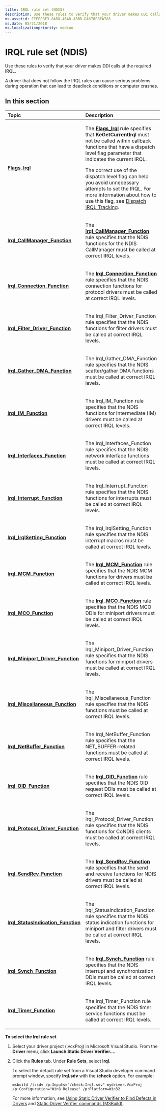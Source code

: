 ```yaml
---
title: IRQL rule set (NDIS)
description: Use these rules to verify that your driver makes DDI calls at the required IRQL.A driver that does not follow the IRQL rules can cause serious problems during operation that can lead to deadlock conditions or computer crashes.
ms.assetid: EEFEF8E3-8AB8-46AD-A3BD-DA676F8FA786
ms.date: 05/21/2018
ms.localizationpriority: medium
---
```


# IRQL rule set (NDIS)


Use these rules to verify that your driver makes DDI calls at the required IRQL.

A driver that does not follow the IRQL rules can cause serious problems during operation that can lead to deadlock conditions or computer crashes.

## In this section


<table>
<colgroup>
<col width="50%" />
<col width="50%" />
</colgroup>
<thead>
<tr class="header">
<th align="left">Topic</th>
<th align="left">Description</th>
</tr>
</thead>
<tbody>
<tr class="odd">
<td align="left"><p><a href="ndis-flags-irql.md" data-raw-source="[&lt;strong&gt;Flags_Irql&lt;/strong&gt;](ndis-flags-irql.md)"><strong>Flags_Irql</strong></a></p></td>
<td align="left"><p>The <a href="ndis-flags-irql.md" data-raw-source="[&lt;strong&gt;Flags_Irql&lt;/strong&gt;](ndis-flags-irql.md)"><strong>Flags_Irql</strong></a> rule specifies that <strong>KeGetCurrentIrql</strong> must not be called within callback functions that have a dispatch level flag parameter that indicates the current IRQL.</p>
<p>The correct use of the dispatch level flag can help you avoid unnecessary attempts to set the IRQL. For more information about how to use this flag, see <a href="https://docs.microsoft.com/windows-hardware/drivers/network/dispatch-irql-tracking" data-raw-source="[Dispatch IRQL Tracking](https://docs.microsoft.com/windows-hardware/drivers/network/dispatch-irql-tracking)">Dispatch IRQL Tracking</a>.</p></td>
</tr>
<tr class="even">
<td align="left"><p><a href="ndis-irql-callmanager-function.md" data-raw-source="[&lt;strong&gt;Irql_CallManager_Function&lt;/strong&gt;](ndis-irql-callmanager-function.md)"><strong>Irql_CallManager_Function</strong></a></p></td>
<td align="left"><p>The <a href="ndis-irql-callmanager-function.md" data-raw-source="[&lt;strong&gt;Irql_CallManager_Function&lt;/strong&gt;](ndis-irql-callmanager-function.md)"><strong>Irql_CallManager_Function</strong></a> rule specifies that the NDIS functions for the NDIS CallManager must be called at correct IRQL levels.</p></td>
</tr>
<tr class="odd">
<td align="left"><p><a href="ndis-irql-connection-function.md" data-raw-source="[&lt;strong&gt;Irql_Connection_Function&lt;/strong&gt;](ndis-irql-connection-function.md)"><strong>Irql_Connection_Function</strong></a></p></td>
<td align="left"><p>The <a href="ndis-irql-connection-function.md" data-raw-source="[&lt;strong&gt;Irql_Connection_Function&lt;/strong&gt;](ndis-irql-connection-function.md)"><strong>Irql_Connection_Function</strong></a> rule specifies that the NDIS connection functions for protocol drivers must be called at correct IRQL levels.</p></td>
</tr>
<tr class="even">
<td align="left"><p><a href="ndis-irql-filter-driver-function.md" data-raw-source="[&lt;strong&gt;Irql_Filter_Driver_Function&lt;/strong&gt;](ndis-irql-filter-driver-function.md)"><strong>Irql_Filter_Driver_Function</strong></a></p></td>
<td align="left"><p>The Irql_Filter_Driver_Function rule specifies that the NDIS functions for filter drivers must be called at correct IRQL levels.</p></td>
</tr>
<tr class="odd">
<td align="left"><p><a href="ndis-irql-gather-dma-function.md" data-raw-source="[&lt;strong&gt;Irql_Gather_DMA_Function&lt;/strong&gt;](ndis-irql-gather-dma-function.md)"><strong>Irql_Gather_DMA_Function</strong></a></p></td>
<td align="left"><p>The Irql_Gather_DMA_Function rule specifies that the NDIS scatter/gather DMA functions must be called at correct IRQL levels.</p></td>
</tr>
<tr class="even">
<td align="left"><p><a href="ndis-irql-im-function.md" data-raw-source="[&lt;strong&gt;Irql_IM_Function&lt;/strong&gt;](ndis-irql-im-function.md)"><strong>Irql_IM_Function</strong></a></p></td>
<td align="left"><p>The Irql_IM_Function rule specifies that the NDIS functions for Intermediate (IM) drivers must be called at correct IRQL levels.</p></td>
</tr>
<tr class="odd">
<td align="left"><p><a href="ndis-irql-interfaces-function.md" data-raw-source="[&lt;strong&gt;Irql_Interfaces_Function&lt;/strong&gt;](ndis-irql-interfaces-function.md)"><strong>Irql_Interfaces_Function</strong></a></p></td>
<td align="left"><p>The Irql_Interfaces_Function rule specifies that the NDIS network interface functions must be called at correct IRQL levels.</p></td>
</tr>
<tr class="even">
<td align="left"><p><a href="ndis-irql-interrupt-function.md" data-raw-source="[&lt;strong&gt;Irql_Interrupt_Function&lt;/strong&gt;](ndis-irql-interrupt-function.md)"><strong>Irql_Interrupt_Function</strong></a></p></td>
<td align="left"><p>The Irql_Interrupt_Function rule specifies that the NDIS functions for interrupts must be called at correct IRQL levels.</p></td>
</tr>
<tr class="odd">
<td align="left"><p><a href="ndis-irql-irqlsetting-function.md" data-raw-source="[&lt;strong&gt;Irql_IrqlSetting_Function&lt;/strong&gt;](ndis-irql-irqlsetting-function.md)"><strong>Irql_IrqlSetting_Function</strong></a></p></td>
<td align="left"><p>The Irql_IrqlSetting_Function rule specifies that the NDIS interrupt macros must be called at correct IRQL levels.</p></td>
</tr>
<tr class="even">
<td align="left"><p><a href="ndis-irql-mcm-function.md" data-raw-source="[&lt;strong&gt;Irql_MCM_Function&lt;/strong&gt;](ndis-irql-mcm-function.md)"><strong>Irql_MCM_Function</strong></a></p></td>
<td align="left"><p>The <a href="ndis-irql-mcm-function.md" data-raw-source="[&lt;strong&gt;Irql_MCM_Function&lt;/strong&gt;](ndis-irql-mcm-function.md)"><strong>Irql_MCM_Function</strong></a> rule specifies that the NDIS MCM functions for drivers must be called at correct IRQL levels.</p></td>
</tr>
<tr class="odd">
<td align="left"><p><a href="ndis-irql-mco-function.md" data-raw-source="[&lt;strong&gt;Irql_MCO_Function&lt;/strong&gt;](ndis-irql-mco-function.md)"><strong>Irql_MCO_Function</strong></a></p></td>
<td align="left"><p>The <a href="ndis-irql-mco-function.md" data-raw-source="[&lt;strong&gt;Irql_MCO_Function&lt;/strong&gt;](ndis-irql-mco-function.md)"><strong>Irql_MCO_Function</strong></a> rule specifies that the NDIS MCO DDIs for miniport drivers must be called at correct IRQL levels.</p></td>
</tr>
<tr class="even">
<td align="left"><p><a href="ndis-irql-miniport-driver-function.md" data-raw-source="[&lt;strong&gt;Irql_Miniport_Driver_Function&lt;/strong&gt;](ndis-irql-miniport-driver-function.md)"><strong>Irql_Miniport_Driver_Function</strong></a></p></td>
<td align="left"><p>The Irql_Miniport_Driver_Function rule specifies that the NDIS functions for miniport drivers must be called at correct IRQL levels.</p></td>
</tr>
<tr class="odd">
<td align="left"><p><a href="ndis-irql-miscellaneous-function.md" data-raw-source="[&lt;strong&gt;Irql_Miscellaneous_Function&lt;/strong&gt;](ndis-irql-miscellaneous-function.md)"><strong>Irql_Miscellaneous_Function</strong></a></p></td>
<td align="left"><p>The Irql_Miscellaneous_Function rule specifies that the NDIS functions must be called at correct IRQL levels.</p></td>
</tr>
<tr class="even">
<td align="left"><p><a href="ndis-irql-netbuffer-function.md" data-raw-source="[&lt;strong&gt;Irql_NetBuffer_Function&lt;/strong&gt;](ndis-irql-netbuffer-function.md)"><strong>Irql_NetBuffer_Function</strong></a></p></td>
<td align="left"><p>The Irql_NetBuffer_Function rule specifies that the NET_BUFFER-related functions must be called at correct IRQL levels.</p></td>
</tr>
<tr class="odd">
<td align="left"><p><a href="ndis-irql-oid-function.md" data-raw-source="[&lt;strong&gt;Irql_OID_Function&lt;/strong&gt;](ndis-irql-oid-function.md)"><strong>Irql_OID_Function</strong></a></p></td>
<td align="left"><p>The <a href="ndis-irql-oid-function.md" data-raw-source="[&lt;strong&gt;Irql_OID_Function&lt;/strong&gt;](ndis-irql-oid-function.md)"><strong>Irql_OID_Function</strong></a> rule specifies that the NDIS OID request DDIs must be called at correct IRQL levels.</p></td>
</tr>
<tr class="even">
<td align="left"><p><a href="ndis-irql-protocol-driver-function.md" data-raw-source="[&lt;strong&gt;Irql_Protocol_Driver_Function&lt;/strong&gt;](ndis-irql-protocol-driver-function.md)"><strong>Irql_Protocol_Driver_Function</strong></a></p></td>
<td align="left"><p>The Irql_Protocol_Driver_Function rule specifies that the NDIS functions for CoNDIS clients must be called at correct IRQL levels.</p></td>
</tr>
<tr class="odd">
<td align="left"><p><a href="ndis-irql-sendrcv-function.md" data-raw-source="[&lt;strong&gt;Irql_SendRcv_Function&lt;/strong&gt;](ndis-irql-sendrcv-function.md)"><strong>Irql_SendRcv_Function</strong></a></p></td>
<td align="left"><p>The <a href="ndis-irql-sendrcv-function.md" data-raw-source="[&lt;strong&gt;Irql_SendRcv_Function&lt;/strong&gt;](ndis-irql-sendrcv-function.md)"><strong>Irql_SendRcv_Function</strong></a> rule specifies that the send and receive functions for NDIS drivers must be called at correct IRQL levels.</p></td>
</tr>
<tr class="even">
<td align="left"><p><a href="ndis-irql-statusindication-function.md" data-raw-source="[&lt;strong&gt;Irql_StatusIndication_Function&lt;/strong&gt;](ndis-irql-statusindication-function.md)"><strong>Irql_StatusIndication_Function</strong></a></p></td>
<td align="left"><p>The Irql_StatusIndication_Function rule specifies that the NDIS status indication functions for miniport and filter drivers must be called at correct IRQL levels.</p></td>
</tr>
<tr class="odd">
<td align="left"><p><a href="ndis-irql-synch-function.md" data-raw-source="[&lt;strong&gt;Irql_Synch_Function&lt;/strong&gt;](ndis-irql-synch-function.md)"><strong>Irql_Synch_Function</strong></a></p></td>
<td align="left"><p>The <a href="ndis-irql-synch-function.md" data-raw-source="[&lt;strong&gt;Irql_Synch_Function&lt;/strong&gt;](ndis-irql-synch-function.md)"><strong>Irql_Synch_Function</strong></a> rule specifies that the NDIS interrupt and synchronization DDIs must be called at correct IRQL levels.</p></td>
</tr>
<tr class="even">
<td align="left"><p><a href="ndis-irql-timer-function.md" data-raw-source="[&lt;strong&gt;Irql_Timer_Function&lt;/strong&gt;](ndis-irql-timer-function.md)"><strong>Irql_Timer_Function</strong></a></p></td>
<td align="left"><p>The Irql_Timer_Function rule specifies that the NDIS timer service functions must be called at correct IRQL levels.</p></td>
</tr>
</tbody>
</table>

 

**To select the Irql rule set**

1.  Select your driver project (.vcxProj) in Microsoft Visual Studio. From the **Driver** menu, click **Launch Static Driver Verifier…**.

2.  Click the **Rules** tab. Under **Rule Sets**, select **Irql**.

    To select the default rule set from a Visual Studio developer command prompt window, specify **Irql.sdv** with the **/check** option. For example:

    ```
    msbuild /t:sdv /p:Inputs="/check:Irql.sdv" mydriver.VcxProj /p:Configuration="Win8 Release" /p:Platform=Win32
    ```

    For more information, see [Using Static Driver Verifier to Find Defects in Drivers](https://docs.microsoft.com/windows-hardware/drivers/devtest/using-static-driver-verifier-to-find-defects-in-drivers) and [Static Driver Verifier commands (MSBuild)](https://docs.microsoft.com/windows-hardware/drivers/devtest/-static-driver-verifier-commands--msbuild-).

 

 





